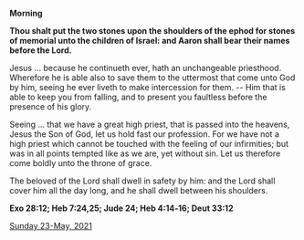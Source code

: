 **Morning**

**Thou shalt put the two stones upon the shoulders of the ephod for stones of memorial unto the children of Israel: and Aaron shall bear their names before the Lord.**
 
Jesus ... because he continueth ever, hath an unchangeable priesthood. Wherefore he is able also to save them to the uttermost that come unto God by him, seeing he ever liveth to make intercession for them. -- Him that is able to keep you from falling, and to present you faultless before the presence of his glory.
 
Seeing ... that we have a great high priest, that is passed into the heavens, Jesus the Son of God, let us hold fast our profession. For we have not a high priest which cannot be touched with the feeling of our infirmities; but was in all points tempted like as we are, yet without sin. Let us therefore come boldly unto the throne of grace.
 
The beloved of the Lord shall dwell in safety by him: and the Lord shall cover him all the day long, and he shall dwell between his shoulders.  

**Exo 28:12; Heb 7:24,25; Jude 24; Heb 4:14‑16; Deut 33:12**

[Sunday 23-May, 2021](https://t.me/daily_light)
